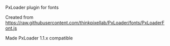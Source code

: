 PxLoader plugin for fonts

Created from https://raw.githubusercontent.com/thinkpixellab/PxLoader/fonts/PxLoaderFont.js

Made PxLoader 1.1.x compatible